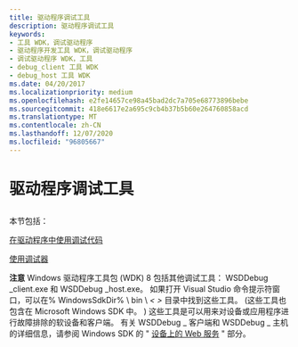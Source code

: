 ```yaml
---
title: 驱动程序调试工具
description: 驱动程序调试工具
keywords:
- 工具 WDK，调试驱动程序
- 驱动程序开发工具 WDK，调试驱动程序
- 调试驱动程序 WDK，工具
- debug_client 工具 WDK
- debug_host 工具 WDK
ms.date: 04/20/2017
ms.localizationpriority: medium
ms.openlocfilehash: e2fe14657ce98a45bad2dc7a705e68773896bebe
ms.sourcegitcommit: 418e6617e2a695c9cb4b37b5b60e264760858acd
ms.translationtype: MT
ms.contentlocale: zh-CN
ms.lasthandoff: 12/07/2020
ms.locfileid: "96805667"
---
```

# <a name="tools-for-debugging-drivers"></a>驱动程序调试工具


## <span id="ddk_tools_for_debugging_drivers_tools"></span><span id="DDK_TOOLS_FOR_DEBUGGING_DRIVERS_TOOLS"></span>


本节包括：

[在驱动程序中使用调试代码](using-debugging-code-in-a-driver.md)

[使用调试器](using-a-debugger.md)

**注意**  Windows 驱动程序工具包 (WDK) 8 包括其他调试工具： WSDDebug \_client.exe 和 WSDDebug \_host.exe。 如果打开 Visual Studio 命令提示符窗口，可以在% WindowsSdkDir% \\ bin \\ *&lt; &gt;* 目录中找到这些工具。  (这些工具也包含在 Microsoft Windows SDK 中。 ) 这些工具是可以用来对设备或应用程序进行故障排除的软设备和客户端。 有关 WSDDebug \_ 客户端和 WSDDebug \_ 主机的详细信息，请参阅 Windows SDK 的 " [设备上的 Web 服务](/windows/win32/wsdapi/wsd-portal) " 部分。

 

 

